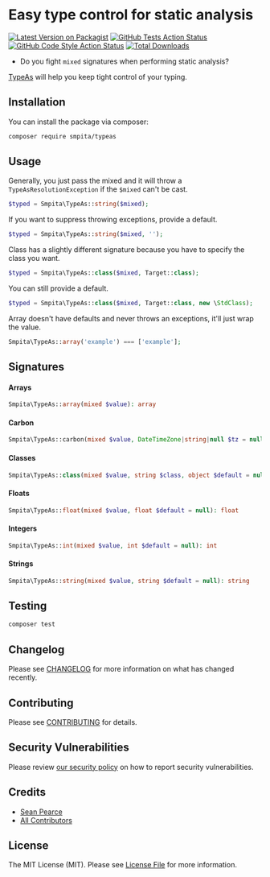 # Easy type control for static analysis

[![Latest Version on Packagist](https://img.shields.io/packagist/v/smpita/typeas.svg?style=flat-square)](https://packagist.org/packages/smpita/typeas)
[![GitHub Tests Action Status](https://img.shields.io/github/actions/workflow/status/smpita/typeas/run-tests.yml?branch=main&label=tests&style=flat-square)](https://github.com/smpita/typeas/actions?query=workflow%3Arun-tests+branch%3Amain)
[![GitHub Code Style Action Status](https://img.shields.io/github/actions/workflow/status/smpita/typeas/fix-php-code-style-issues.yml?branch=main&label=code%20style&style=flat-square)](https://github.com/smpita/typeas/actions?query=workflow%3A"Fix+PHP+code+style+issues"+branch%3Amain)
[![Total Downloads](https://img.shields.io/packagist/dt/smpita/typeas.svg?style=flat-square)](https://packagist.org/packages/smpita/typeas)

- Do you fight `mixed` signatures when performing static analysis?

[TypeAs](https://github.com/smpita/typeas) will help you keep tight control of your typing.

## Installation

You can install the package via composer:

```bash
composer require smpita/typeas
```

## Usage

Generally, you just pass the mixed and it will throw a `TypeAsResolutionException` if the `$mixed` can't be cast.
```php
$typed = Smpita\TypeAs::string($mixed);
```

If you want to suppress throwing exceptions, provide a default.
```php
$typed = Smpita\TypeAs::string($mixed, '');
```

Class has a slightly different signature because you have to specify the class you want.
```php
$typed = Smpita\TypeAs::class($mixed, Target::class);
```

You can still provide a default.
```php
$typed = Smpita\TypeAs::class($mixed, Target::class, new \StdClass);
```

Array doesn't have defaults and never throws an exceptions, it'll just wrap the value.
```php
Smpita\TypeAs::array('example') === ['example'];
```

## Signatures

#### Arrays
```php
Smpita\TypeAs::array(mixed $value): array
```

#### Carbon
```php
Smpita\TypeAs::carbon(mixed $value, DateTimeZone|string|null $tz = null, Carbon $default = null): Carbon
```

#### Classes
```php
Smpita\TypeAs::class(mixed $value, string $class, object $default = null): object
```

#### Floats
```php
Smpita\TypeAs::float(mixed $value, float $default = null): float
```

#### Integers
```php
Smpita\TypeAs::int(mixed $value, int $default = null): int
```

#### Strings
```php
Smpita\TypeAs::string(mixed $value, string $default = null): string
```

## Testing
```bash
composer test
```

## Changelog

Please see [CHANGELOG](CHANGELOG.md) for more information on what has changed recently.

## Contributing

Please see [CONTRIBUTING](CONTRIBUTING.md) for details.

## Security Vulnerabilities

Please review [our security policy](../../security/policy) on how to report security vulnerabilities.

## Credits

- [Sean Pearce](https://github.com/smpita)
- [All Contributors](../../contributors)

## License

The MIT License (MIT). Please see [License File](LICENSE.md) for more information.
